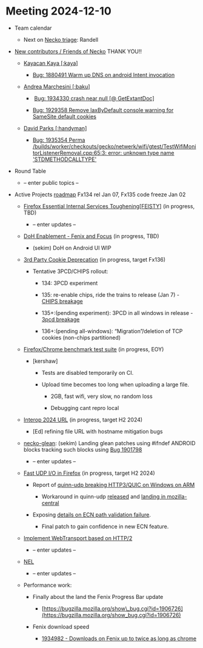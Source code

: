 # Meeting 2024-12-10

-   Team calendar
    

    -   Next on [Necko triage](https://github.com/mozilla-necko/triage-list): Randell
    

  

-   [New contributors / Friends of Necko](https://bugzilla.mozilla.org/buglist.cgi?classification=Client%20Software&classification=Developer%20Infrastructure&classification=Components&classification=Server%20Software&classification=Other&v4=smayya%40mozilla.com&o9=equals&n1=1&o10=equals&f1=assigned_to&v3=edgul%40mozilla.com&v7=nobody%40mozilla.org&v9=sekim%40mozilla.com&o4=equals&bug_status=RESOLVED&bug_status=VERIFIED&bug_status=CLOSED&n5=1&n6=1&f2=assigned_to&priority=P1&priority=P2&priority=P3&priority=P4&priority=P5&priority=--&f8=assigned_to&v10=mail%40max-inden.de&f6=assigned_to&resolution=---&resolution=FIXED&resolution=INVALID&resolution=WONTFIX&resolution=INACTIVE&resolution=DUPLICATE&resolution=WORKSFORME&resolution=INCOMPLETE&resolution=SUPPORT&resolution=EXPIRED&resolution=MOVED&f5=assigned_to&bug_type=defect&bug_type=enhancement&bug_type=task&chfieldfrom=2024-09-03&n8=1&n2=1&o7=equals&o3=equals&v2=kershaw%40mozilla.com&product=Core&v8=wptsync%40mozilla.bugs&f10=assigned_to&f9=assigned_to&n10=1&query_format=advanced&v6=rjesup%40jesup.org&v5=acreskey%40mozilla.com&o1=equals&n9=1&o8=equals&list_id=17211902&n7=1&n3=1&o2=equals&f4=assigned_to&component=DOM%3A%20Networking&component=Networking&component=Networking%3A%20Cache&component=Networking%3A%20Cookies&component=Networking%3A%20DNS&component=Networking%3A%20File&component=Networking%3A%20HTTP&component=Networking%3A%20JAR&component=Networking%3A%20Proxy&component=Networking%3A%20WebSockets&f3=assigned_to&f7=assigned_to&chfield=cf_last_resolved&v1=valentin.gosu%40gmail.com&o5=equals&o6=equals&n4=1) THANK YOU!!
    

    -   [Kayacan Kaya \[:kaya\]](https://bugzilla.mozilla.org/user_profile?user_id=712933)
    

        -   [Bug: 1880491 Warm up DNS on android Intent invocation](https://bugzilla.mozilla.org/show_bug.cgi?id=1880491)
    

    -   [Andrea Marchesini \[:baku\]](https://bugzilla.mozilla.org/user_profile?user_id=446257)
    

        -    [Bug: 1934330 crash near null \[@ GetExtantDoc\]](https://bugzilla.mozilla.org/show_bug.cgi?id=1934330) 
    
        -   [Bug: 1929358 Remove laxByDefault console warning for SameSite default cookies](https://bugzilla.mozilla.org/show_bug.cgi?id=1929358) 
    

    -   [David Parks \[:handyman\]](https://bugzilla.mozilla.org/user_profile?user_id=506442)
    

        -   [Bug: 1935354 Perma /builds/worker/checkouts/gecko/netwerk/wifi/gtest/TestWifiMonitorListenerRemoval.cpp:65:3: error: unknown type name 'STDMETHODCALLTYPE'](https://bugzilla.mozilla.org/show_bug.cgi?id=1935354)
    

  

-   Round Table
    

    -   – enter public topics –
    

  

-   Active Projects [roadmap](https://mozilla-hub.atlassian.net/jira/plans/71/scenarios/71?vid=300#plan/backlog) Fx134 rel Jan 07, Fx135 code freeze Jan 02
    

    -   [Firefox Essential Internal Services Toughening\[FEISTY\]](https://mozilla-hub.atlassian.net/browse/FFXP-2982) (in progress, TBD)
    

        -   – enter updates –
    

    -   [DoH Enablement - Fenix and Focus](https://mozilla-hub.atlassian.net/browse/FFXP-2634) (in progress, TBD)
    

        -   (sekim) DoH on Android UI WIP
    

    -   [3rd Party Cookie Deprecation](https://mozilla-hub.atlassian.net/browse/FFXP-2237) (in progress, target Fx136)
    

        -   Tentative 3PCD/CHIPS rollout:
    

            -   134: 3PCD experiment
    
            -   135: re-enable chips, ride the trains to release (Jan 7) - [CHIPS breakage](https://bugzilla.mozilla.org/show_bug.cgi?id=1923692)
    
            -   135+:(pending experiment): 3PCD in all windows in release - [3pcd breakage](https://bugzilla.mozilla.org/show_bug.cgi?id=1917788)
    
            -   136+:(pending all-windows): “Migration”/deletion of TCP cookies (non-chips partitioned)
    

    -   [Firefox/Chrome benchmark test suite](https://mozilla-hub.atlassian.net/browse/FFXP-2784) (in progress, EOY)
    

        -   \[kershaw\]
    

            -   Tests are disabled temporarily on CI.
    
            -   Upload time becomes too long when uploading a large file.
    

                -   2GB, fast wifi, very slow, no random loss
    
                -   Debugging cant repro local
    

    -   [Interop 2024 URL](https://mozilla-hub.atlassian.net/browse/FFXP-2202) (in progress, target H2 2024)
    

        -   \[Ed\] refining file URL with hostname mitigation bugs
    

    -   [necko-glean](https://bugzilla.mozilla.org/show_bug.cgi?id=1854569): (sekim) Landing glean patches using #ifndef ANDROID blocks tracking such blocks using [Bug 1901798](https://bugzilla.mozilla.org/show_bug.cgi?id=1901798)  
    

        -   – enter updates –
    

    -   [Fast UDP I/O in Firefox](https://mozilla-hub.atlassian.net/browse/FFXP-2862) (in progress, target H2 2024)
    

        -   Report of [quinn-udp breaking HTTP3/QUIC on Windows on ARM](https://bugzilla.mozilla.org/show_bug.cgi?id=1916558)
    

            -   Workaround in quinn-udp [released](https://github.com/quinn-rs/quinn/pull/2071) and [landing in mozilla-central](https://phabricator.services.mozilla.com/D231505)
    

        -   Exposing [details on ECN path validation failure](https://github.com/mozilla/neqo/issues/2256).
    

            -   Final patch to gain confidence in new ECN feature.
    

    -   [Implement WebTransport based on HTTP/2](https://mozilla-hub.atlassian.net/browse/FFXP-2594)
    

        -   – enter updates –
    

    -   [NEL](https://bugzilla.mozilla.org/show_bug.cgi?id=1145235)
    

        -   – enter updates –
    

    -   Performance work: 
    

        -   Finally about the land the Fenix Progress Bar update
    

            -   [https://bugzilla.mozilla.org/show\_bug.cgi?id=1906726](https://bugzilla.mozilla.org/show_bug.cgi?id=1906726)
    

        -   Fenix download speed
    

            -   [1934982 - Downloads on Fenix up to twice as long as chrome](https://bugzilla.mozilla.org/show_bug.cgi?id=1934982)